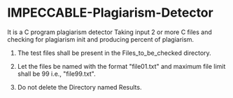 # IMPECCABLE-Plagiarism-Detector
It is a C program plagiarism detector
Taking input 2 or more C files and checking for plagiarism init and producing percent of plagiarism.

1. The test files shall be present in the Files_to_be_checked directory.

2. Let the files be named with the format "file01.txt" and maximum file limit shall be 99 i.e., "file99.txt".

3. Do not delete the Directory named Results.
